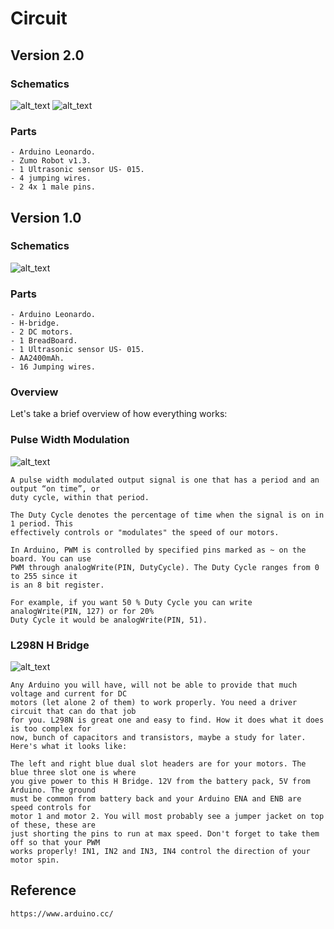 # Circuit

## Version 2.0

### Schematics

![alt_text](images/CircuitDiagramV2.png "Circuit Diagram V2.0")
![alt_text](images/zumoRobot.jpg "Zumo Robot V2.0")

### Parts

```
- Arduino Leonardo.
- Zumo Robot v1.3.
- 1 Ultrasonic sensor US- 015.
- 4 jumping wires.
- 2 4x 1 male pins.
```

## Version 1.0

### Schematics

![alt_text](images/CircuitDiagram.png "Circuit Diagram V1.0")

### Parts

```
- Arduino Leonardo.
- H-bridge.
- 2 DC motors.
- 1 BreadBoard.
- 1 Ultrasonic sensor US- 015.
- AA2400mAh.
- 16 Jumping wires.
```

### Overview

Let's take a brief overview of how everything works:

### Pulse Width Modulation

![alt_text](images/pmw.jpg "PMW")

```
A pulse width modulated output signal is one that has a period and an output “on time”, or
duty cycle, within that period.

The Duty Cycle denotes the percentage of time when the signal is on in 1 period. This
effectively controls or "modulates" the speed of our motors.

In Arduino, PWM is controlled by specified pins marked as ~ on the board. You can use
PWM through analogWrite(PIN, DutyCycle). The Duty Cycle ranges from 0 to 255 since it
is an 8 bit register.

For example, if you want 50 % Duty Cycle you can write analogWrite(PIN, 127) or for 20%
Duty Cycle it would be analogWrite(PIN, 51).
```

### L298N H Bridge

![alt_text](images/H-BridgeL298N.jpg "H-Bridge L298N")

```
Any Arduino you will have, will not be able to provide that much voltage and current for DC
motors (let alone 2 of them) to work properly. You need a driver circuit that can do that job
for you. L298N is great one and easy to find. How it does what it does is too complex for
now, bunch of capacitors and transistors, maybe a study for later. Here's what it looks like:

The left and right blue dual slot headers are for your motors. The blue three slot one is where
you give power to this H Bridge. 12V from the battery pack, 5V from Arduino. The ground
must be common from battery back and your Arduino ENA and ENB are speed controls for
motor 1 and motor 2. You will most probably see a jumper jacket on top of these, these are
just shorting the pins to run at max speed. Don't forget to take them off so that your PWM
works properly! IN1, IN2 and IN3, IN4 control the direction of your motor spin.
```

## Reference
```
https://www.arduino.cc/
```